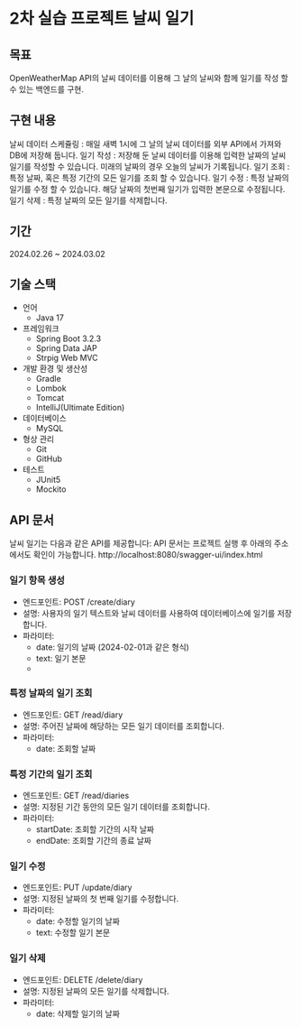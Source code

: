 

# 2차 실습 프로젝트 날씨 일기

## 목표
OpenWeatherMap API의 날씨 데이터를 이용해 그 날의 날씨와 함께 일기를 작성 할 수 있는 백엔드를 구현.

## 구현 내용
날씨 데이터 스케쥴링 : 매일 새벽 1시에 그 날의 날씨 데이터를 외부 API에서 가져와 DB에 저장해 둡니다.
일기 작성 : 저장해 둔 날씨 데이터를 이용해 입력한 날짜의 날씨 일기를 작성할 수 있습니다. 미래의 날짜의 경우 오늘의 날씨가 기록됩니다.
일기 조회 : 특정 날짜, 혹은 특정 기간의 모든 일기를 조회 할 수 있습니다.
일기 수정 : 특정 날짜의 일기를 수정 할 수 있습니다. 해당 날짜의 첫번째 일기가 입력한 본문으로 수정됩니다.
일기 삭제 : 특정 날짜의 모든 일기를 삭제합니다.

## 기간
2024.02.26 ~ 2024.03.02

## 기술 스택
- 언어
  - Java 17
- 프레임워크
  - Spring Boot 3.2.3
  - Spring Data JAP
  - Strpig Web MVC
- 개발 환경 및 생산성
  - Gradle
  - Lombok
  - Tomcat
  - IntelliJ(Ultimate Edition)
- 데이터베이스
  - MySQL
- 형상 관리
  - Git
  - GitHub
- 테스트
  - JUnit5
  - Mockito
    

## API 문서
날씨 일기는 다음과 같은 API를 제공합니다:
API 문서는 프로젝트 실행 후 아래의 주소에서도 확인이 가능합니다.
http://localhost:8080/swagger-ui/index.html

### 일기 항목 생성

- 엔드포인트: POST /create/diary
- 설명: 사용자의 일기 텍스트와 날씨 데이터를 사용하여 데이터베이스에 일기를 저장합니다.
- 파라미터:
  - date: 일기의 날짜 (2024-02-01과 같은 형식)
  - text: 일기 본문
  - 
### 특정 날짜의 일기 조회
   
- 엔드포인트: GET /read/diary
- 설명: 주어진 날짜에 해당하는 모든 일기 데이터를 조회합니다.
- 파라미터:
  - date: 조회할 날짜
    
### 특정 기간의 일기 조회
- 엔드포인트: GET /read/diaries
- 설명: 지정된 기간 동안의 모든 일기 데이터를 조회합니다.
- 파라미터:
  - startDate: 조회할 기간의 시작 날짜
  - endDate: 조회할 기간의 종료 날짜

### 일기 수정
- 엔드포인트: PUT /update/diary
- 설명: 지정된 날짜의 첫 번째 일기를 수정합니다.
- 파라미터:
  - date: 수정할 일기의 날짜
  - text: 수정할 일기 본문

### 일기 삭제
- 엔드포인트: DELETE /delete/diary
- 설명: 지정된 날짜의 모든 일기를 삭제합니다.
- 파라미터:
  - date: 삭제할 일기의 날짜

